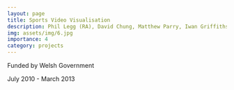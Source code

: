 ```yaml
---
layout: page
title: Sports Video Visualisation
description: Phil Legg (RA), David Chung, Matthew Parry, Iwan Griffiths, David Marshall, Min Chen
img: assets/img/6.jpg
importance: 4
category: projects
---
```


Funded by Welsh Government

July 2010 - March 2013
